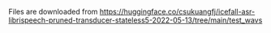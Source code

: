 Files are downloaded from
https://huggingface.co/csukuangfj/icefall-asr-librispeech-pruned-transducer-stateless5-2022-05-13/tree/main/test_wavs
